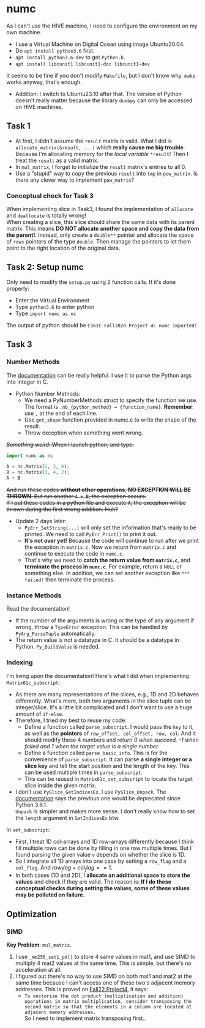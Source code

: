 # numc

As I can't use the HIVE machine, I need to configure the environment on my own machine.  

- I use a Virtual Machine on Digital Ocean using image Ubuntu20.04.
- Do `apt install python3.6` first.
- `apt install python3.6-dev` to get `Python.h`.
- `apt install libcunit1 libcunit1-doc libcunit1-dev`

It seems to be fine if you don't modify `Makefile`, but I don't know why. `make` works anyway, that's enough.

- Addition: I switch to Ubuntu23.10 after that. The version of Python doesn't really matter because the library `dumbpy` can only be accessed on HIVE machines.

## Task 1

- At first, I didn't assume the `result` matrix is valid. What I did is `allocate_matrix(&result, ...)` which **really cause me big trouble**. Because I'm allocating memory for the *local variable* `*result`! Then I treat the `result` as a valid matrix.
- In `mul_matrix`, I forget to initialize the `result` matrix's entries to all 0.
- Use a "stupid" way to copy the previous `result` into `tmp` in `pow_matrix`. Is there any clever way to implement `pow_matrix`?

### Conceptual check for Task 3

When implementing slice in Task3, I found the implementation of `allocate` and `deallocate` is totally wrong!  
When creating a slice, this slice should share the same data with its parent matrix. This means **DO NOT allocate another space and copy the data from the parent!**. Instead, only create a `double**` pointer and allocate the space of `rows` pointers of the type `double`. Then manage the pointers to let them point to the right location of the original data.

## Task 2: Setup numc

Only need to modify the `setup.py` using 2 function calls. If it's done properly:

- Enter the Virtual Environment
- Type `python3.6` to enter python
- Type `import numc as nc`

The output of python should be `CS61C Fall2020 Project 4: numc imported!`  

## Task 3

### Number Methods

The [documentation](https://docs.python.org/3.6/c-api/index.html) can be really helpful. I use it to parse the Python args into Integer in C.

- Python Number Methods:
  - We need a PyNumberMethods struct to specify the function we use. The format is `.nb_{python_method} = {function_name}`. **Remember**: use `,` at the end of each line.
  - Use `get_shape` function provided in numc.c to write the shape of the result.
  - Throw exception when something went wrong.

~~*Something weird*: When I launch python, and type:~~

```Python
import numc as nc

A = nc.Matrix(2, 3, 4);
B = nc.Matrix(3, 4, 2);
A + B
```

~~And run these codes **without other operations**, **NO EXCEPTION WILL BE THROWN**. But run another `A + B`, the exception occurs.  
If I put these codes in a python file and execute it, the exception will be thrown during the first wrong addition. Huh?~~

- Update 2 days later:
  - `PyErr_SetString(...)` will only set the information that's ready to be printed. We need to call `PyErr_Print()` to print it out.
  - **It's not over yet!** Because the code will continue to run after we print the exception in `matrix.c`. Now we return from `matrix.c` and continue to execute the code in `numc.c`.
  - That's why we need to **catch the return value from `matrix.c`**, and **terminate the process in `numc.c`**. For example, return a `NULL` or something else. In addition, we can set another exception like `*** failed!` then terminate the process.

### Instance Methods

Read the documentation!

- If the number of the arguments is wrong or the type of any argument if wrong, throw a `TypeError` exception. This can be handled by `PyArg_ParseTuple` automatically.
- The return value is not a datatype in C. It should be a datatype in Python. `Py_BuildValue` is needed.

### Indexing

I'm living upon the documentation!
Here's what I did when implementing `Matrix61c_subscript`:  

- As there are many representations of the slices, e.g., 1D and 2D behaves differently. What's more, both two arguments in the slice tuple can be integer/slice. It's a little bit complicated and I don't want to use a huge amount of `if-else`.
- Therefore, I tried my best to reuse my code:
  - Define a function called `parse_subscript`. I would pass the `key` to it, as well as the **pointers** of `row_offset, col_offset, row, col`. And it should modify these 4 numbers and *return 0 when succeed, -1 when failed and 1 when the target value is a single number*.
  - Define a function called `parse_basic_info`. This is for the convenience of `parse_subscript`. It can parse **a single integer or a slice key** and tell the start position and the length of the key. This can be used multiple times in `parse_subscript`.
  - This can be reused in `Matrix61c_set_subscript` to locate the target slice inside the given matrix.
- I don't use `PySlice_GetIndicesEx`. I use `PySlice_Unpack`. The [documentation](https://docs.python.org/3/c-api/slice.html) says the previous one would be deprecated since Python 3.6.1.  
  `Unpack` is simpler and makes more sense. I don't really know how to set the `length` argument in `GetIndicesEx` btw.

In `set_subscript`:

- First, I treat 1D col-arrays and 1D row-arrays differently because I think fill multiple rows can be done by filling in one row multiple times. But I found parsing the given value `v` depends on whether the slice is 1D.
- So I integrate all 1D arrays into one case by setting a `row_flag` and a `col_flag`. And $row_flag + col_flag == 1$.
- In both cases (1D and 2D), I **allocate an additional space to store the values** and check if they are valid. The reason is: **If I do these conceptual checks during setting the values, some of these values may be polluted on failure.**

## Optimization

### SIMD

**Key Problem**: `mul_matrix`.

1. I use `_mm256_set1_pd()` to store 4 same values in mat1, and use SIMD to multiply 4 mat2 values at the same time. This is simple, but there's no acceleration at all.
2. I figured out there's no way to use SIMD on both mat1 and mat2 at the same time because I can't access one of these two's adjacent memory addresses. This is proved on [Fall22 Project4](https://inst.eecs.berkeley.edu/~cs61c/fa22/projects/proj4/#task-2-speeding-up-matrix-operations), it says:
   - `To vectorize the dot product (multiplication and addition) operations in matrix multiplication, consider transposing the second matrix so that the elements in a column are located at adjacent memory addresses.`  
   So I need to implement matrix transposing first..
